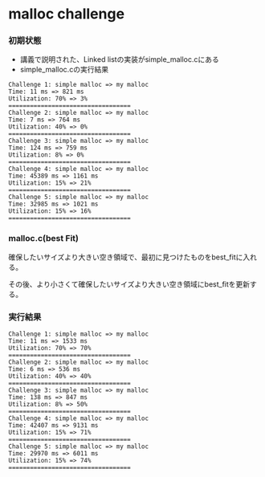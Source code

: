 # malloc challenge

### 初期状態
- 講義で説明された、Linked listの実装がsimple_malloc.cにある
- simple_malloc.cの実行結果
```
Challenge 1: simple malloc => my malloc
Time: 11 ms => 821 ms
Utilization: 70% => 3%
==================================
Challenge 2: simple malloc => my malloc
Time: 7 ms => 764 ms
Utilization: 40% => 0%
==================================
Challenge 3: simple malloc => my malloc
Time: 124 ms => 759 ms
Utilization: 8% => 0%
==================================
Challenge 4: simple malloc => my malloc
Time: 45389 ms => 1161 ms
Utilization: 15% => 21%
==================================
Challenge 5: simple malloc => my malloc
Time: 32985 ms => 1021 ms
Utilization: 15% => 16%
==================================
```

### malloc.c(best Fit)
確保したいサイズより大きい空き領域で、最初に見つけたものをbest_fitに入れる。

その後、より小さくて確保したいサイズより大きい空き領域にbest_fitを更新する。

### 実行結果
```
Challenge 1: simple malloc => my malloc
Time: 11 ms => 1533 ms
Utilization: 70% => 70%
==================================
Challenge 2: simple malloc => my malloc
Time: 6 ms => 536 ms
Utilization: 40% => 40%
==================================
Challenge 3: simple malloc => my malloc
Time: 138 ms => 847 ms
Utilization: 8% => 50%
==================================
Challenge 4: simple malloc => my malloc
Time: 42407 ms => 9131 ms
Utilization: 15% => 71%
==================================
Challenge 5: simple malloc => my malloc
Time: 29970 ms => 6011 ms
Utilization: 15% => 74%
==================================
```
